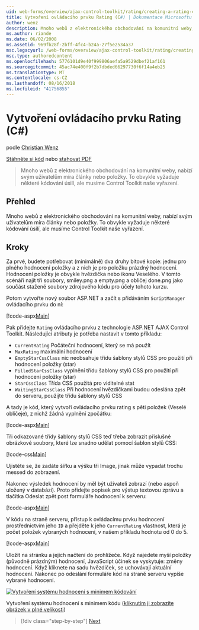 ```yaml
---
uid: web-forms/overview/ajax-control-toolkit/rating/creating-a-rating-control-cs
title: Vytvoření ovládacího prvku Rating (C#) | Dokumentace Microsoftu
author: wenz
description: Mnoho webů z elektronického obchodování na komunitní weby, nabízí svým uživatelům míra články nebo položky. To obvykle vyžaduje některé kódování úsilí, ale pracujeme...
ms.author: riande
ms.date: 06/02/2008
ms.assetid: 969fb28f-2bff-4fc4-b24a-27f5e2534a37
msc.legacyurl: /web-forms/overview/ajax-control-toolkit/rating/creating-a-rating-control-cs
msc.type: authoredcontent
ms.openlocfilehash: 5776101d9e40f999806aefa5a9529dbef21af161
ms.sourcegitcommit: 45ac74e400f9f2b7dbded66297730f6f14a4eb25
ms.translationtype: MT
ms.contentlocale: cs-CZ
ms.lasthandoff: 08/16/2018
ms.locfileid: "41756855"
---
```

<a name="creating-a-rating-control-c"></a>Vytvoření ovládacího prvku Rating (C#)
====================
podle [Christian Wenz](https://github.com/wenz)

[Stáhněte si kód](http://download.microsoft.com/download/9/3/f/93f8daea-bebd-4821-833b-95205389c7d0/rating0.cs.zip) nebo [stahovat PDF](http://download.microsoft.com/download/2/d/c/2dc10e34-6983-41d4-9c08-f78f5387d32b/rating0CS.pdf)

> Mnoho webů z elektronického obchodování na komunitní weby, nabízí svým uživatelům míra články nebo položky. To obvykle vyžaduje některé kódování úsilí, ale musíme Control Toolkit naše vyřazení.


## <a name="overview"></a>Přehled

Mnoho webů z elektronického obchodování na komunitní weby, nabízí svým uživatelům míra články nebo položky. To obvykle vyžaduje některé kódování úsilí, ale musíme Control Toolkit naše vyřazení.

## <a name="steps"></a>Kroky

Za prvé, budete potřebovat (minimálně) dva druhy bitové kopie: jednu pro plného hodnocení položky a z nich je pro položku prázdný hodnocení. Hodnocení položky je obvykle hvězdička nebo ikonu Veselého. V tomto scénáři najít tři soubory, smiley.png a empty.png a obličej done.png jako součást stažené soubory zdrojového kódu pro účely tohoto kurzu.

Potom vytvořte nový soubor ASP.NET a začít s přidáváním `ScriptManager` ovládacího prvku do ní:

[!code-aspx[Main](creating-a-rating-control-cs/samples/sample1.aspx)]

Pak přidejte `Rating` ovládacího prvku z technologie ASP.NET AJAX Control Toolkit. Následující atributy je potřeba nastavit v tomto příkladu:

- `CurrentRating` Počáteční hodnocení, který se má použít
- `MaxRating` maximální hodnocení
- `EmptyStarCssClass` nic neobsahuje třídu šablony stylů CSS pro použití při hodnocení položky (star)
- `FilledStarCssClass` vyplnění třídu šablony stylů CSS pro použití při hodnocení položky (star)
- `StarCssClass` Třída CSS použitá pro viditelné stat
- `WaitingStarCssClass` Při hodnocení hvězdičkami budou odeslána zpět do serveru, použijte třídu šablony stylů CSS

A tady je kód, který vytvoří ovládacího prvku rating s pěti položek (Veselé obličeje), z nichž žádná vyplnění zpočátku:

[!code-aspx[Main](creating-a-rating-control-cs/samples/sample2.aspx)]

Tři odkazované třídy šablony stylů CSS teď třeba zobrazit příslušné obrázkové soubory, které lze snadno udělat pomocí šablon stylů CSS:

[!code-css[Main](creating-a-rating-control-cs/samples/sample3.css)]

Ujistěte se, že zadáte šířku a výšku tři Image, jinak může vypadat trochu messed do zobrazení.

Nakonec výsledek hodnocení by měl být uživateli zobrazí (nebo aspoň uložený v databázi). Proto přidejte popisek pro výstup textovou zprávu a tlačítka Odeslat zpět post formuláře hodnocení k serveru:

[!code-aspx[Main](creating-a-rating-control-cs/samples/sample4.aspx)]

V kódu na straně serveru, přístup k ovládacímu prvku hodnocení prostřednictvím jeho `ID` a přejděte k jeho `CurrentRating` vlastnost, která je počet položek vybraných hodnocení, v našem příkladu hodnotu od 0 do 5.

[!code-aspx[Main](creating-a-rating-control-cs/samples/sample5.aspx)]

Uložit na stránku a jejich načtení do prohlížeče. Když najedete myší položky (původně prázdným) hodnocení, JavaScript účinek se vyskytuje: změny hodnocení. Když kliknete na sadu hvězdiček, se uchovávají aktuální hodnocení. Nakonec po odeslání formuláře kód na straně serveru vypíše vybrané hodnocení.


[![Vytvoření systému hodnocení s minimem kódování](creating-a-rating-control-cs/_static/image2.png)](creating-a-rating-control-cs/_static/image1.png)

Vytvoření systému hodnocení s minimem kódu ([kliknutím ji zobrazíte obrázek v plné velikosti](creating-a-rating-control-cs/_static/image3.png))

> [!div class="step-by-step"]
> [Next](creating-a-rating-control-vb.md)
